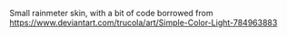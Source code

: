Small rainmeter skin, with a bit of code borrowed from https://www.deviantart.com/trucola/art/Simple-Color-Light-784963883
